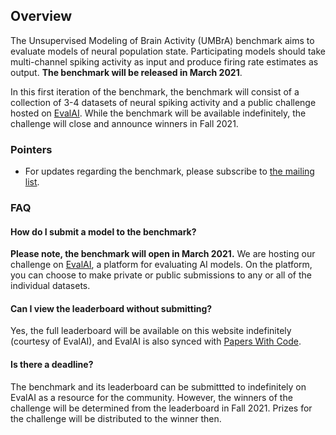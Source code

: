 ## Overview

The Unsupervised Modeling of Brain Activity (UMBrA) benchmark aims to evaluate models of neural population state. Participating models should take multi-channel spiking activity as input and produce firing rate estimates as output. **The benchmark will be released in March 2021**.

In this first iteration of the benchmark, the benchmark will consist of a collection of 3-4 datasets of neural spiking activity and a public challenge hosted on [EvalAI](https://eval.ai/). While the benchmark will be available indefinitely, the challenge will close and announce winners in Fall 2021. 

### Pointers
- For updates regarding the benchmark, please subscribe to [the mailing list](https://forms.gle/o7BejfJ2S9hqJpM28).

### FAQ
#### How do I submit a model to the benchmark?
**Please note, the benchmark will open in March 2021.** We are hosting our challenge on [EvalAI](https://eval.ai/), a platform for evaluating AI models. On the platform, you can choose to make private or public submissions to any or all of the individual datasets. 

#### Can I view the leaderboard without submitting?
Yes, the full leaderboard will be available on this website indefinitely (courtesy of EvalAI), and EvalAI is also synced with [Papers With Code](https://paperswithcode.com/).

#### Is there a deadline?
The benchmark and its leaderboard can be submittted to indefinitely on EvalAI as a resource for the community. However, the winners of the challenge will be determined from the leaderboard in Fall 2021. Prizes for the challenge will be distributed to the winner then.

